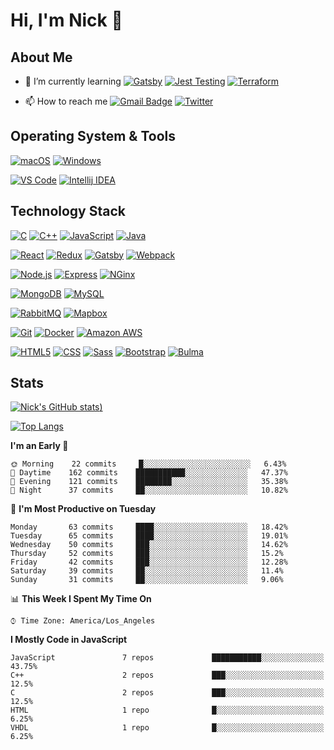 # Hi, I'm Nick 👋

## About Me

- 🌱 I’m currently learning [![Gatsby](https://img.shields.io/badge/Gatsby-663399?style=flat-square&logo=Gatsby&logoColor=ffffff)](https://www.gatsbyjs.com/) [![Jest Testing](https://img.shields.io/badge/Jest-C21325?style=flat-square&logo=Jest&logoColor=ffffff)](https://jestjs.io/) [![Terraform](https://img.shields.io/badge/Terraform-623CE4?style=flat-square&logo=Terraform&logoColor=ffffff)](https://www.terraform.io/)

- 📫 How to reach me [![Gmail Badge](https://img.shields.io/badge/Gmail-EA4335?style=flat-square&logo=Gmail&logoColor=ffffff)](mailto:nichandy@gmail.com) [![Twitter](https://img.shields.io/badge/Twitter-1DA1F2?style=flat-square&logo=Twitter&logoColor=ffffff)](https://twitter.com/Nick_Handy)

## Operating System & Tools

[![macOS](https://img.shields.io/badge/macOS-292e33?style=flat-square&logo=apple&logoColor=ffffff)](https://www.apple.com/macos/big-sur/)
[![Windows](https://img.shields.io/badge/Widows-0078D6?style=flat-square&logo=Windows&logoColor=ffffff)](https://www.microsoft.com/en-us/windows/)

[![VS Code](https://img.shields.io/badge/IDE-VSCode-%23007ACC?style=flat-square&logo=Visual-studio-code)](https://code.visualstudio.com/)
[![Intellij IDEA](https://img.shields.io/badge/Intellij-IDEA-000000?style=flat-square&logo=Intellij-idea&logoColor=ffffff)](https://www.jetbrains.com/idea/)

## Technology Stack

[![C](https://img.shields.io/badge/C-A8B9CC?style=flat-square&logo=c&logoColor=ffffff)]()
[![C++](https://img.shields.io/badge/C%2B%2B-00599C?style=flat-square&logo=C%2B%2B&logoColor=ffffff)]()
[![JavaScript](https://img.shields.io/badge/JavaScript-F7DF1E?style=flat-square&logo=JavaScript&logoColor=000000)]()
[![Java](https://img.shields.io/badge/Java-007396?style=flat-square&logo=Java&logoColor=ffffff)]()

[![React](https://img.shields.io/badge/React-61DAFB?style=flat-square&logo=React&logoColor=ffffff)](https://reactjs.org/)
[![Redux](https://img.shields.io/badge/Redux-764ABC?style=flat-square&logo=Redux&logoColor=ffffff)](https://redux.js.org/)
[![Gatsby](https://img.shields.io/badge/Gatsby-663399?style=flat-square&logo=Gatsby&logoColor=ffffff)](https://www.gatsbyjs.com/)
[![Webpack](https://img.shields.io/badge/Webpack-8DD6F9?style=flat-square&logo=Webpack&logoColor=ffffff)](https://webpack.js.org/)

[![Node.js](https://img.shields.io/badge/Node.js-339933?style=flat-square&logo=Node.js&logoColor=ffffff)](https://nodejs.org/en/)
[![Express](https://img.shields.io/badge/Express-000000?style=flat-square&logo=Express&logoColor=ffffff)](https://expressjs.com/)
[![NGinx](https://img.shields.io/badge/NGinx-269539?style=flat-square&logo=NGinx&logoColor=ffffff)](https://nginx.org/en/)

[![MongoDB](https://img.shields.io/badge/MongoDB-47A248?style=flat-square&logo=MongoDB&logoColor=ffffff)](https://www.mongodb.com/)
[![MySQL](https://img.shields.io/badge/MySQL-4479A1?style=flat-square&logo=MySQL&logoColor=ffffff)](https://www.mysql.com/)

[![RabbitMQ](https://img.shields.io/badge/RabbitMQ-FF6600?style=flat-square&logo=RabbitMQ&logoColor=ffffff)](https://www.rabbitmq.com/)
[![Mapbox](https://img.shields.io/badge/Mapbox-000000?style=flat-square&logo=Mapbox&logoColor=ffffff)](https://www.mapbox.com/)

[![Git](https://img.shields.io/badge/Git-F05032?style=flat-square&logo=Git&logoColor=ffffff)](https://github.com/)
[![Docker](https://img.shields.io/badge/Docker-2496ED?style=flat-square&logo=docker&logoColor=ffffff)](https://www.docker.com/)
[![Amazon AWS](https://img.shields.io/badge/Amazon_AWS-232F3E?style=flat-square&logo=amazonaws&logoColor=ffffff)](https://aws.amazon.com/)

[![HTML5](https://img.shields.io/badge/HTML5-E34F26?style=flat-square&logo=html5&logoColor=ffffff)](https://sass-lang.com/)
[![CSS](https://img.shields.io/badge/CSS-1572B6?style=flat-square&logo=css3&logoColor=ffffff)](https://sass-lang.com/)
[![Sass](https://img.shields.io/badge/Sass-CC6699?style=flat-square&logo=Sass&logoColor=ffffff)](https://sass-lang.com/)
[![Bootstrap](https://img.shields.io/badge/Bootstrap-7952B3?style=flat-square&logo=Bootstrap&logoColor=ffffff)](https://getbootstrap.com/)
[![Bulma](https://img.shields.io/badge/Bulma-00D1B2?style=flat-square&logo=Bulma&logoColor=ffffff)](https://bulma.io/)

## Stats

[![Nick's GitHub stats](https://github-readme-stats.vercel.app/api?username=nichandy&show_icons=true&theme=tokyonight))](https://github.com/anuraghazra/github-readme-stats)

[![Top Langs](https://github-readme-stats.vercel.app/api/top-langs/?username=nichandy&layout=compact&langs_count=6&hide=scss,dockerfile,shell)](https://github.com/anuraghazra/github-readme-stats)

<!--START_SECTION:waka-->

**I'm an Early 🐤**

```text
🌞 Morning    22 commits     █░░░░░░░░░░░░░░░░░░░░░░░░   6.43%
🌆 Daytime    162 commits    ███████████░░░░░░░░░░░░░░   47.37%
🌃 Evening    121 commits    ████████░░░░░░░░░░░░░░░░░   35.38%
🌙 Night      37 commits     ██░░░░░░░░░░░░░░░░░░░░░░░   10.82%

```

📅 **I'm Most Productive on Tuesday**

```text
Monday       63 commits     ████░░░░░░░░░░░░░░░░░░░░░   18.42%
Tuesday      65 commits     ████░░░░░░░░░░░░░░░░░░░░░   19.01%
Wednesday    50 commits     ███░░░░░░░░░░░░░░░░░░░░░░   14.62%
Thursday     52 commits     ███░░░░░░░░░░░░░░░░░░░░░░   15.2%
Friday       42 commits     ███░░░░░░░░░░░░░░░░░░░░░░   12.28%
Saturday     39 commits     ██░░░░░░░░░░░░░░░░░░░░░░░   11.4%
Sunday       31 commits     ██░░░░░░░░░░░░░░░░░░░░░░░   9.06%

```

📊 **This Week I Spent My Time On**

```text
⌚︎ Time Zone: America/Los_Angeles

```

**I Mostly Code in JavaScript**

```text
JavaScript               7 repos             ███████████░░░░░░░░░░░░░░   43.75%
C++                      2 repos             ███░░░░░░░░░░░░░░░░░░░░░░   12.5%
C                        2 repos             ███░░░░░░░░░░░░░░░░░░░░░░   12.5%
HTML                     1 repo              █░░░░░░░░░░░░░░░░░░░░░░░░   6.25%
VHDL                     1 repo              █░░░░░░░░░░░░░░░░░░░░░░░░   6.25%

```

<!--END_SECTION:waka-->

<!--
**nichandy/nichandy** is a ✨ _special_ ✨ repository because its `README.md` (this file) appears on your GitHub profile.

Badges
https://img.shields.io/badge/<LABEL>-<MESSAGE>-<COLOR>

Here are some ideas to get you started:

- 🔭 I’m currently working on ...
- 🌱 I’m currently learning ...
- 👯 I’m looking to collaborate on ...
- 🤔 I’m looking for help with ...
- 💬 Ask me about ...
- 📫 How to reach me: ...
- 😄 Pronouns: ...
- ⚡ Fun fact: ...
-->
